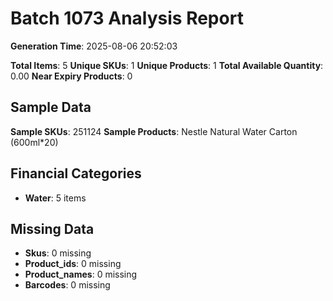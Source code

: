 # Batch 1073 Analysis Report

**Generation Time**: 2025-08-06 20:52:03

**Total Items**: 5
**Unique SKUs**: 1
**Unique Products**: 1
**Total Available Quantity**: 0.00
**Near Expiry Products**: 0

## Sample Data
**Sample SKUs**: 251124
**Sample Products**: Nestle Natural Water Carton (600ml*20)

## Financial Categories
- **Water**: 5 items

## Missing Data
- **Skus**: 0 missing
- **Product_ids**: 0 missing
- **Product_names**: 0 missing
- **Barcodes**: 0 missing
